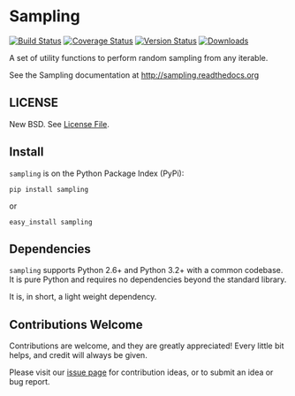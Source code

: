 Sampling
========

[![Build Status](https://travis-ci.org/eriknw/sampling.png)](https://travis-ci.org/eriknw/sampling)
[![Coverage Status](https://coveralls.io/repos/eriknw/sampling/badge.png)](https://coveralls.io/r/eriknw/sampling)
[![Version Status](https://pypip.in/v/sampling/badge.png)](https://crate.io/packages/sampling/)
[![Downloads](https://pypip.in/d/sampling/badge.png)](https://crate.io/packages/sampling/)

A set of utility functions to perform random sampling from any iterable.

See the Sampling documentation at http://sampling.readthedocs.org


LICENSE
-------

New BSD.  See [License File](LICENSE.TXT).


Install
-------

`sampling` is on the Python Package Index (PyPi):

    pip install sampling

or

    easy_install sampling


Dependencies
------------

`sampling` supports Python 2.6+ and Python 3.2+ with a common codebase.  It is
pure Python and requires no dependencies beyond the standard library.

It is, in short, a light weight dependency.


Contributions Welcome
---------------------

Contributions are welcome, and they are greatly appreciated! Every
little bit helps, and credit will always be given.

Please visit our [issue page](https://github.com/eriknw/sampling/issues)
for contribution ideas, or to submit an idea or bug report.
